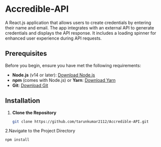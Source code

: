 # Accredible-API

A React.js application that allows users to create credentials by entering their name and email. The app integrates with an external API to generate credentials and displays the API response. It includes a loading spinner for enhanced user experience during API requests.

## Prerequisites

Before you begin, ensure you have met the following requirements:

- **Node.js** (v14 or later): [Download Node.js](https://nodejs.org/)
- **npm** (comes with Node.js) or **Yarn**: [Download Yarn](https://yarnpkg.com/)
- **Git**: [Download Git](https://git-scm.com/)

## Installation

1. **Clone the Repository**

   ```bash
   git clone https://github.com/tarunkumar2112/Accredible-API.git
2.Navigate to the Project Directory

 ```bash
npm install
